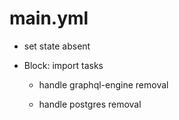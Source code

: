 



# main.yml


* set state absent

* Block: import tasks

    * handle graphql-engine removal

    * handle postgres removal